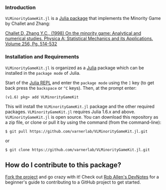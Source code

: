### Introduction
`VLMinorityGameKit.jl` is a [Julia package](https://docs.julialang.org/en/v1/stdlib/Pkg/) that implements the Minority Game by Challet and Zhang:

[Challet D, Zhang Y.C., (1998) On the minority game: Analytical and numerical studies. Physica A: Statistical Mechanics and its Applications. Volume 256, Pg. 514-532](https://arxiv.org/abs/cond-mat/9805084)

### Installation and Requirements 
`VLMinorityGameKit.jl` is organized as a [Julia](http://julialang.org) package which can be installed in the ``package mode`` of Julia.

Start of the [Julia REPL](https://docs.julialang.org/en/v1/stdlib/REPL/index.html) and enter the ``package mode`` using the ``]`` key (to get back press the ``backspace`` or ``^C`` keys). Then, at the prompt enter:

    (v1.6) pkg> add VLMinorityGameKit

This will install the `VLMinorityGameKit.jl` package and the other required packages. `VLMinorityGameKit.jl` requires Julia 1.6.x and above.
`VLMinorityGameKit.jl` is open source. You can download this repository as a zip file, or clone or pull it by using the command (from the command-line):

	$ git pull https://github.com/varnerlab/VLMinorityGameKit.jl.git

or

	$ git clone https://github.com/varnerlab/VLMinorityGameKit.jl.git

## How do I contribute to this package?
[Fork the project](https://guides.github.com/activities/forking/) and go crazy with it!
Check out [Rob Allen's DevNotes](https://akrabat.com/the-beginners-guide-to-contributing-to-a-github-project/)
for a beginner's guide to contributing to a GitHub project to get started. 


